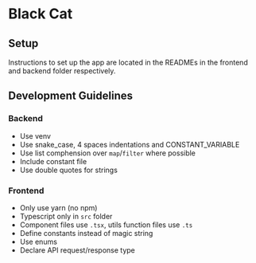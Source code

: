 # Black Cat

## Setup

Instructions to set up the app are located in the READMEs in the frontend and backend folder respectively.

## Development Guidelines

### Backend

- Use venv
- Use snake_case, 4 spaces indentations and CONSTANT_VARIABLE
- Use list comphension over `map`/`filter` where possible
- Include constant file
- Use double quotes for strings

### Frontend

- Only use yarn (no npm)
- Typescript only in `src` folder
- Component files use `.tsx`, utils function files use `.ts`
- Define constants instead of magic string
- Use enums
- Declare API request/response type